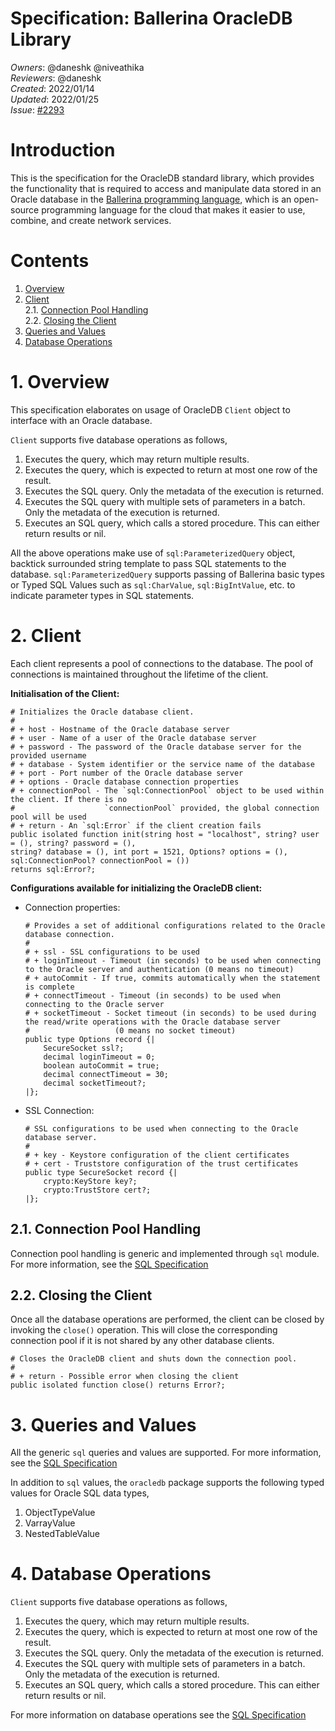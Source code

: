 # Specification: Ballerina OracleDB Library

_Owners_: @daneshk @niveathika  
_Reviewers_: @daneshk  
_Created_: 2022/01/14  
_Updated_: 2022/01/25  
_Issue_: [#2293](https://github.com/ballerina-platform/ballerina-standard-library/issues/2293)

# Introduction

This is the specification for the OracleDB standard library, which provides the functionality that is required to access and
manipulate data stored in an Oracle database in the [Ballerina programming language](https://ballerina.io/),
which is an open-source programming language for the cloud that makes it easier to use, combine, and create network
services.

# Contents

1. [Overview](#1-overview)
2. [Client](#2-client)  
   2.1. [Connection Pool Handling](#21-connection-pool-handling)  
   2.2. [Closing the Client](#22-closing-the-client)
3. [Queries and Values](#3-queries-and-values)
4. [Database Operations](#4-database-operations)

# 1. Overview

This specification elaborates on usage of OracleDB `Client` object to interface with an Oracle database.

`Client` supports five database operations as follows,
1. Executes the query, which may return multiple results.
2. Executes the query, which is expected to return at most one row of the result.
3. Executes the SQL query. Only the metadata of the execution is returned.
4. Executes the SQL query with multiple sets of parameters in a batch. Only the metadata of the execution is returned.
5. Executes an SQL query, which calls a stored procedure. This can either return results or nil.

All the above operations make use of `sql:ParameterizedQuery` object, backtick surrounded string template to pass
SQL statements to the database. `sql:ParameterizedQuery` supports passing of Ballerina basic types or Typed SQL Values
such as `sql:CharValue`, `sql:BigIntValue`, etc. to indicate parameter types in SQL statements.

# 2. Client

Each client represents a pool of connections to the database. The pool of connections is maintained throughout the
lifetime of the client.

**Initialisation of the Client:**
```ballerina
# Initializes the Oracle database client.
#
# + host - Hostname of the Oracle database server
# + user - Name of a user of the Oracle database server
# + password - The password of the Oracle database server for the provided username
# + database - System identifier or the service name of the database
# + port - Port number of the Oracle database server
# + options - Oracle database connection properties
# + connectionPool - The `sql:ConnectionPool` object to be used within the client. If there is no
#                    `connectionPool` provided, the global connection pool will be used
# + return - An `sql:Error` if the client creation fails
public isolated function init(string host = "localhost", string? user = (), string? password = (), 
string? database = (), int port = 1521, Options? options = (), sql:ConnectionPool? connectionPool = ()) 
returns sql:Error?;
```

**Configurations available for initializing the OracleDB client:**
* Connection properties:
  ```ballerina
  # Provides a set of additional configurations related to the Oracle database connection.
  #
  # + ssl - SSL configurations to be used
  # + loginTimeout - Timeout (in seconds) to be used when connecting to the Oracle server and authentication (0 means no timeout)
  # + autoCommit - If true, commits automatically when the statement is complete
  # + connectTimeout - Timeout (in seconds) to be used when connecting to the Oracle server
  # + socketTimeout - Socket timeout (in seconds) to be used during the read/write operations with the Oracle database server
  #                   (0 means no socket timeout)
  public type Options record {|
      SecureSocket ssl?;
      decimal loginTimeout = 0;
      boolean autoCommit = true;
      decimal connectTimeout = 30;
      decimal socketTimeout?;
  |};
  ``` 
* SSL Connection:
  ```
  # SSL configurations to be used when connecting to the Oracle database server.
  #
  # + key - Keystore configuration of the client certificates
  # + cert - Truststore configuration of the trust certificates
  public type SecureSocket record {|
      crypto:KeyStore key?;
      crypto:TrustStore cert?;
  |};
  ```

## 2.1. Connection Pool Handling

Connection pool handling is generic and implemented through `sql` module. For more information, see the
[SQL Specification](https://github.com/ballerina-platform/module-ballerina-sql/blob/master/docs/spec/spec.md#21-connection-pool-handling)

## 2.2. Closing the Client

Once all the database operations are performed, the client can be closed by invoking the `close()`
operation. This will close the corresponding connection pool if it is not shared by any other database clients.

   ```ballerina
   # Closes the OracleDB client and shuts down the connection pool.
   #
   # + return - Possible error when closing the client
   public isolated function close() returns Error?;
   ```

# 3. Queries and Values

All the generic `sql` queries and values are supported. For more information, see the
[SQL Specification](https://github.com/ballerina-platform/module-ballerina-sql/blob/master/docs/spec/spec.md#3-queries-and-values)

In addition to `sql` values, the `oracledb` package supports the following typed values for Oracle SQL data types,
1. ObjectTypeValue
2. VarrayValue
3. NestedTableValue

# 4. Database Operations

`Client` supports five database operations as follows,
1. Executes the query, which may return multiple results.
2. Executes the query, which is expected to return at most one row of the result.
3. Executes the SQL query. Only the metadata of the execution is returned.
4. Executes the SQL query with multiple sets of parameters in a batch. Only the metadata of the execution is returned.
5. Executes an SQL query, which calls a stored procedure. This can either return results or nil.

For more information on database operations see the [SQL Specification](https://github.com/ballerina-platform/module-ballerina-sql/blob/master/docs/spec/spec.md#4-database-operations)
